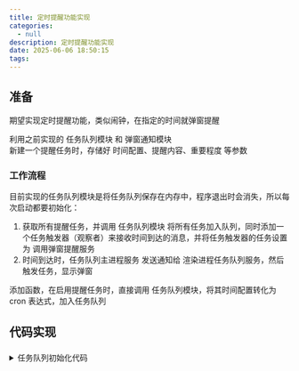 ```yaml
---
title: 定时提醒功能实现
categories:
  - null
description: 定时提醒功能实现
date: 2025-06-06 18:50:15
tags:
---
```


## 准备

期望实现定时提醒功能，类似闹钟，在指定的时间就弹窗提醒

利用之前实现的 任务队列模块 和 弹窗通知模块  
新建一个提醒任务时，存储好 时间配置、提醒内容、重要程度 等参数

### 工作流程

目前实现的任务队列模块是将任务队列保存在内存中，程序退出时会消失，所以每次启动都要初始化：

1. 获取所有提醒任务，并调用 任务队列模块 将所有任务加入队列，同时添加一个任务触发器（观察者）来接收时间到达的消息，并将任务触发器的任务设置为 调用弹窗提醒服务
2. 时间到达时，任务队列主进程服务 发送通知给 渲染进程任务队列服务，然后触发任务，显示弹窗

添加函数，在启用提醒任务时，直接调用 任务队列模块，将其时间配置转化为 cron 表达式，加入任务队列

## 代码实现



### 


<details>
<summary>任务队列初始化代码</summary>

```ts
// useReminderInit.ts
import { useReminderStore } from "@/modules/Reminder/stores/reminderStore";
import { scheduleService } from "@/modules/schedule/services/scheduleService";
import { notificationService } from "@/modules/notification/services/notificationService";
import { onMounted, onUnmounted } from "vue";
import type { UrgencyLevel } from "@/shared/types/time";

export function useReminderInit() {
  const reminderStore = useReminderStore();
  let cleanup: (() => void) | null = null;

  const handleReminderNotification = async (reminder: {
    title: string;
    body: string;
    urgency: UrgencyLevel;
  }) => {
    switch (reminder.urgency) {
      case "critical":
        await notificationService.showWarning(reminder.title, reminder.body);
        break;
      case "normal":
      case "low":
        await notificationService.showSimple(reminder.title, reminder.body);
        break;
    }
  };

  const initializeReminders = async () => {
    await reminderStore.initializeSchedules();

    cleanup = scheduleService.onScheduleTriggered(({ task }) => {
      // {
      //   id: 'some-schedule-id',
      //   task: {
      //     type: 'REMINDER',
      //     payload: { title: '...', body: '...', urgency: '...' }
      //   },
      //   timestamp: 1234567890
      // }
      //
      // 通过解构赋值，只取出 task 部分
      if (task.type === "REMINDER") {
        handleReminderNotification(task.payload);
      }
    });
  };

  onMounted(() => {
    initializeReminders();
  });

  onUnmounted(() => {
    if (cleanup) {
      cleanup();
    }
  });

  return {
    initializeReminders,
  };
}
```

</details>
